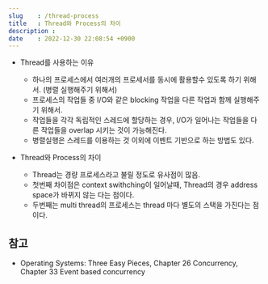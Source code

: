 ```yaml
---
slug    : /thread-process
title   : Thread와 Process의 차이
description : 
date    : 2022-12-30 22:08:54 +0900
---
```


- Thread를 사용하는 이유
  - 하나의 프로세스에서 여러개의 프로세서를 동시에 활용할수 있도록 하기 위해서. (병렬 실행해주기 위해서)
  - 프로세스의 작업들 중 I/O와 같은 blocking 작업을 다른 작업과 함께 실행해주기 위해서. 
  - 작업들을 각각 독립적인 스레드에 할당하는 경우, I/O가 일어나는 작업들을 다른 작업들을 overlap 시키는 것이 가능해진다.
  - 병렬실행은 스레드를 이용하는 것 이외에 이벤트 기반으로 하는 방법도 있다. 

- Thread와 Process의 차이
  - Thread는 경량 프로세스라고 불릴 정도로 유사점이 많음. 
  - 첫번째 차이점은 context swithching이 일어날때, Thread의 경우 address space가 바뀌지 않는 다는 점이다.
  - 두번째는 multi thread의 프로세스는 thread 마다 별도의 스택을 가진다는 점이다. 

## 참고
- Operating Systems: Three Easy Pieces, Chapter 26 Concurrency, Chapter 33 Event based concurrency
